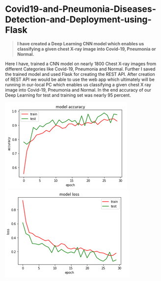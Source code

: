 # Covid19-and-Pneumonia-Diseases-Detection-and-Deployment-using-Flask
>**I have created a Deep Learning CNN model which enables us classifying a given chest X-ray image into Covid-19, Pneumonia or Normal.**

Here I have, trained a CNN model on nearly 1800 Chest X-ray images from different Categories like Covid-19, Pneumonia and Normal. Further I saved the trained model and used Flask for creating the REST API. After creation of REST API we would be able to use the web app which ultimately will be running in our-local PC which enables us classifying a given chest X ray image into Covid-19, Pneumonia and Normal. In the end accuracy of our Deep Learning for test and training set was nearly 95 percent.

![](Capture4.PNG) ![](Capture5.PNG)
